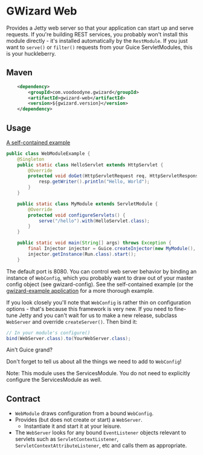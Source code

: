 # GWizard Web

Provides a Jetty web server so that your application can start up and serve requests. If you're building
REST services, you probably won't install this module directly - it's installed automatically by
the `RestModule`. If you just want to `serve()` or `filter()` requests from your Guice ServletModules,
this is your huckleberry.

## Maven

```xml
	<dependency>
		<groupId>com.voodoodyne.gwizard</groupId>
		<artifactId>gwizard-web</artifactId>
		<version>${gwizard.version}</version>
	</dependency>
```

## Usage

[A self-contained example](src/test/java/com/voodoodyne/gwizard/web/example/WebModuleExample.java)

```java
public class WebModuleExample {
	@Singleton
	public static class HelloServlet extends HttpServlet {
		@Override
		protected void doGet(HttpServletRequest req, HttpServletResponse resp) throws ServletException, IOException {
			resp.getWriter().println("Hello, World");
		}
	}

	public static class MyModule extends ServletModule {
		@Override
		protected void configureServlets() {
			serve("/hello").with(HelloServlet.class);
		}
	}

	public static void main(String[] args) throws Exception {
		final Injector injector = Guice.createInjector(new MyModule(), new WebModule());
		injector.getInstance(Run.class).start();
	}
```

The default port is 8080. You can control web server behavior by binding an instance of `WebConfig`,
which you probably want to draw out of your master config object (see gwizard-config). See the self-contained
example (or the [gwizard-example application](https://github.com/stickfigure/gwizard-example) for a more thorough
example.

If you look closely you'll note that `WebConfig` is rather thin on configuration options - that's because this
framework is very new. If you need to fine-tune Jetty and you can't wait for us to make a new release, subclass
`WebServer` and override `createServer()`. Then bind it:

```java
// In your module's configure()
bind(WebServer.class).to(YourWebServer.class);
```

Ain't Guice grand?

Don't forget to tell us about all the things we need to add to `WebConfig`!

Note: This module uses the ServicesModule. You do not need to explicitly configure the ServicesModule as well.

## Contract

* `WebModule` draws configuration from a bound `WebConfig`.
* Provides (but does not create or start) a `WebServer`.
  * Instantiate it and start it at your leisure.
* The `WebServer` looks for any bound `EventListener` objects relevant to servlets such as `ServletContextListener`,
`ServletContextAttributeListener`, etc and calls them as appropriate.
